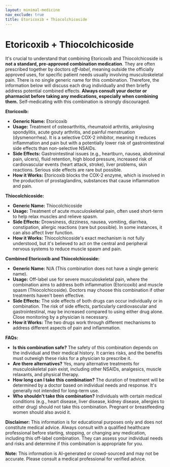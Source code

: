 ```yaml
---
layout: minimal-medicine
nav_exclude: true
title: Etoricoxib + Thiocolchicoside
---
```


# Etoricoxib + Thiocolchicoside

It's crucial to understand that combining Etoricoxib and Thiocolchicoside is **not a standard, pre-approved combination medication**.  They are often prescribed together by doctors *off-label*, meaning outside the officially approved uses, for specific patient needs usually involving musculoskeletal pain.  There is no single generic name for this combination.  Therefore, the information below will discuss each drug individually and then briefly address potential combined effects.  **Always consult your doctor or pharmacist before taking any medications, especially when combining them.**  Self-medicating with this combination is strongly discouraged.

**Etoricoxib:**

* **Generic Name:** Etoricoxib
* **Usage:**  Treatment of osteoarthritis, rheumatoid arthritis, ankylosing spondylitis, acute gouty arthritis, and painful menstruation (dysmenorrhea). It is a selective COX-2 inhibitor, meaning it reduces inflammation and pain but with a potentially lower risk of gastrointestinal side effects than non-selective NSAIDs.
* **Side Effects:**  Gastrointestinal issues (e.g., heartburn, nausea, abdominal pain, ulcers), fluid retention, high blood pressure, increased risk of cardiovascular events (heart attack, stroke), liver problems, skin reactions.  Serious side effects are rare but possible.
* **How it Works:**  Etoricoxib blocks the COX-2 enzyme, which is involved in the production of prostaglandins, substances that cause inflammation and pain.

**Thiocolchicoside:**

* **Generic Name:** Thiocolchicoside
* **Usage:**  Treatment of acute musculoskeletal pain, often used short-term to help relax muscles and relieve spasm.
* **Side Effects:**  Drowsiness, dizziness, nausea, vomiting, diarrhea, constipation, allergic reactions (rare but possible).  In some instances, it can also affect liver function.
* **How it Works:**  Thiocolchicoside's exact mechanism is not fully understood, but it's believed to act on the central and peripheral nervous systems to reduce muscle spasm and pain.


**Combined Etoricoxib and Thiocolchicoside:**

* **Generic Name:**  N/A (This combination does not have a single generic name).
* **Usage:**  Off-label use for severe musculoskeletal pain, where the combination aims to address both inflammation (Etoricoxib) and muscle spasm (Thiocolchicoside).  Doctors may choose this combination if other treatments haven't been effective.
* **Side Effects:** The side effects of both drugs can occur individually or in combination.  The risk of side effects, particularly cardiovascular and gastrointestinal, may be increased compared to using either drug alone.  Close monitoring by a physician is necessary.
* **How it Works:** The two drugs work through different mechanisms to address different aspects of pain and inflammation.


**FAQs:**

* **Is this combination safe?**  The safety of this combination depends on the individual and their medical history.  It carries risks, and the benefits must outweigh these risks for a physician to prescribe it.
* **Are there alternatives?** Yes, many alternative treatments for musculoskeletal pain exist, including other NSAIDs, analgesics, muscle relaxants, and physical therapy.
* **How long can I take this combination?** The duration of treatment will be determined by a doctor based on individual needs and response.  It's generally not intended for long-term use.
* **Who shouldn't take this combination?** Individuals with certain medical conditions (e.g., heart disease, liver disease, kidney disease, allergies to either drug) should not take this combination.  Pregnant or breastfeeding women should also avoid it.


**Disclaimer:** This information is for educational purposes only and does not constitute medical advice.  Always consult with a qualified healthcare professional before starting, stopping, or changing any medication, including this off-label combination.  They can assess your individual needs and risks and determine if this combination is appropriate for you.


**Note:** This information is AI-generated or crowd-sourced and may not be accurate. Please consult a medical professional for verified advice.